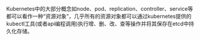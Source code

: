 Kubernetes中的大部分概念如node、pod、replication、controller、service等都可以看作一种“资源对象”，几乎所有的资源对象都可以通过kubernetes提供的kubectl工具\(或者api编程调用\)执行增、删、改、查等操作并将其保存在etcd中持久化存储。

